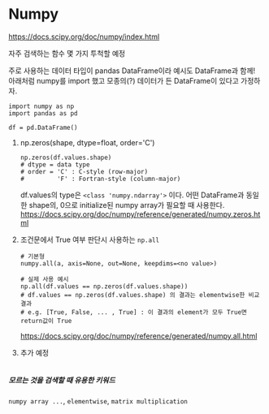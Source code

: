 # Numpy

https://docs.scipy.org/doc/numpy/index.html

자주 검색하는 함수 몇 가지 투척할 예정

주로 사용하는 데이터 타입이 pandas DataFrame이라 예시도 DataFrame과 함께! <br>
아래처럼 numpy를 import 했고 모종의(?) 데이터가 든 DataFrame이 있다고 가정하자.
```python3
import numpy as np
import pandas as pd

df = pd.DataFrame()
```

1. np.zeros(shape, dtype=float, order='C')
    ```python3
    np.zeros(df.values.shape)
    # dtype = data type
    # order = 'C' : C-style (row-major)
    #         'F' : Fortran-style (column-major)
    ```
    df.values의 type은 ```<class 'numpy.ndarray'>``` 이다. 어떤 DataFrame과 동일한 shape의, 0으로 initialize된 numpy array가 필요할 때 사용한다.
    https://docs.scipy.org/doc/numpy/reference/generated/numpy.zeros.html
    
    
2. 조건문에서 True 여부 판단시 사용하는 ```np.all```
    ```python3
    # 기본형
    numpy.all(a, axis=None, out=None, keepdims=<no value>)
    
    # 실제 사용 예시
    np.all(df.values == np.zeros(df.values.shape))
    # df.values == np.zeros(df.values.shape) 의 결과는 elementwise한 비교 결과 
    # e.g. [True, False, ... , True] : 이 결과의 element가 모두 True면 return값이 True
    ```
    https://docs.scipy.org/doc/numpy/reference/generated/numpy.all.html

3. 추가 예정
    ```python3
    ```
    
    
    
##### 모르는 것을 검색할 때 유용한 키워드
 ``` numpy array ... ```, ```elementwise```, ```matrix multiplication```

